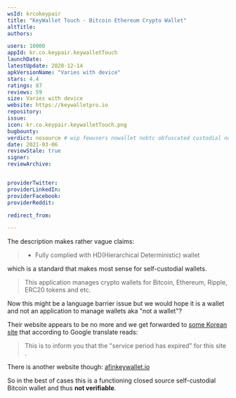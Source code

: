 ```yaml
---
wsId: krcokeypair
title: "KeyWallet Touch - Bitcoin Ethereum Crypto Wallet"
altTitle: 
authors:

users: 10000
appId: kr.co.keypair.keywalletTouch
launchDate: 
latestUpdate: 2020-12-14
apkVersionName: "Varies with device"
stars: 4.4
ratings: 87
reviews: 59
size: Varies with device
website: https://keywalletpro.io
repository: 
issue: 
icon: kr.co.keypair.keywalletTouch.png
bugbounty: 
verdict: nosource # wip fewusers nowallet nobtc obfuscated custodial nosource nonverifiable reproducible bounty defunct
date: 2021-03-06
reviewStale: true
signer: 
reviewArchive:


providerTwitter: 
providerLinkedIn: 
providerFacebook: 
providerReddit: 

redirect_from:

---
```



The description makes rather vague claims:

> - Fully complied with HD(Hierarchical Deterministic) wallet

which is a standard that makes most sense for self-custodial wallets.

> This application manages crypto wallets for Bitcoin, Ethereum, Ripple, ERC20
  tokens and etc.

Now this might be a language barrier issue but we would hope it is a wallet and
not an application to manage wallets aka "not a wallet"?

Their website appears to be no more and we get forwarded to
[some Korean site](http://html.ugo.kr/servicestop.html) that according to Google
translate reads:

> This is to inform you that the "service period has expired" for this site .

There is another website though: [afinkeywallet.io](https://afinkeywallet.io)

So in the best of cases this is a functioning closed source self-custodial
Bitcoin wallet and thus **not verifiable**.
